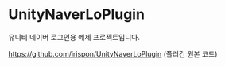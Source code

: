 # UnityNaverLoPlugin
유니티 네이버 로그인용 예제 프로젝트입니다.

https://github.com/irispon/UnityNaverLoPlugin (플러긴 원본 코드)

